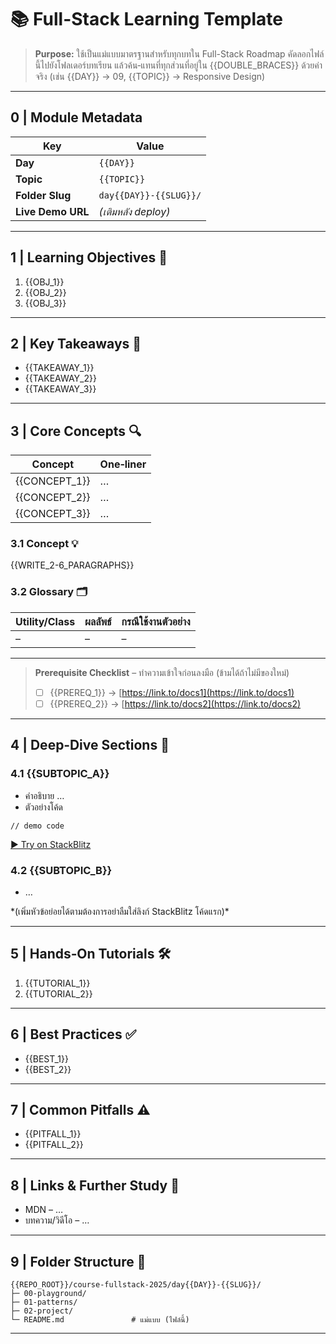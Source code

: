 # 📚 Full-Stack Learning Template

<!-- ✅ Validation Checklist
- Replace all {{...}}
- Concept & Glossary present
- Prerequisite Checklist added if needed
- “▶️ Try on StackBlitz” link present beneath first code block of each sub‑topic
- No word "สรุป" (unless explicitly required)
-->

> **Purpose:** ใช้เป็นแม่แบบมาตรฐานสำหรับทุกบทใน Full-Stack Roadmap
> คัดลอกไฟล์นี้ไปยังโฟลเดอร์บทเรียน แล้วค้น‑แทนที่ทุกส่วนที่อยู่ใน {{DOUBLE\_BRACES}} ด้วยค่าจริง
> (เช่น {{DAY}} → 09, {{TOPIC}} → Responsive Design)

---

## 0 | Module Metadata

| Key               | Value                  |
| ----------------- | ---------------------- |
| **Day**           | `{{DAY}}`              |
| **Topic**         | `{{TOPIC}}`            |
| **Folder Slug**   | `day{{DAY}}-{{SLUG}}/` |
| **Live Demo URL** | *(เติมหลัง deploy)*    |

---

## 1 | Learning Objectives 🎯

1. {{OBJ\_1}}
2. {{OBJ\_2}}
3. {{OBJ\_3}}

---

## 2 | Key Takeaways 📝

* {{TAKEAWAY\_1}}
* {{TAKEAWAY\_2}}
* {{TAKEAWAY\_3}}

---

## 3 | Core Concepts 🔍

| Concept        | One‑liner |
| -------------- | --------- |
| {{CONCEPT\_1}} | …         |
| {{CONCEPT\_2}} | …         |
| {{CONCEPT\_3}} | …         |

### 3.1 Concept 💡

{{WRITE\_2-6\_PARAGRAPHS}}

### 3.2 Glossary 🗂

| Utility/Class | ผลลัพธ์ | กรณีใช้งานตัวอย่าง |
| ------------- | ------- | ------------------ |
| –             | –       | –                  |

---

> **Prerequisite Checklist** – ทำความเข้าใจก่อนลงมือ (ข้ามได้ถ้าไม่มีของใหม่)
>
> * [ ] {{PREREQ\_1}} → [https://link.to/docs1](https://link.to/docs1)
> * [ ] {{PREREQ\_2}} → [https://link.to/docs2](https://link.to/docs2)

---

## 4 | Deep‑Dive Sections 🔎

### 4.1 {{SUBTOPIC\_A}}

* คำอธิบาย …
* ตัวอย่างโค้ด

```{{LANG}}
// demo code
```

[▶️ Try on StackBlitz](https://stackblitz.com/fork/{{STACKBLITZ_TEMPLATE}})

### 4.2 {{SUBTOPIC\_B}}

* …

\*(เพิ่มหัวข้อย่อยได้ตามต้องการอย่าลืมใส่ลิงก์ StackBlitz โค้ดแรก)\*

---

## 5 | Hands‑On Tutorials 🛠️

1. {{TUTORIAL\_1}}
2. {{TUTORIAL\_2}}

---

## 6 | Best Practices ✅

* {{BEST\_1}}
* {{BEST\_2}}

---

## 7 | Common Pitfalls ⚠️

* {{PITFALL\_1}}
* {{PITFALL\_2}}

---

## 8 | Links & Further Study 🔗

* MDN – …
* บทความ/วิดีโอ – …

---

## 9 | Folder Structure 📂

```plaintext
{{REPO_ROOT}}/course-fullstack-2025/day{{DAY}}-{{SLUG}}/
├─ 00-playground/
├─ 01-patterns/
├─ 02-project/
└─ README.md               # แม่แบบ (ไฟล์นี้)
```

---
